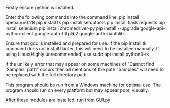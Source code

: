 Firstly ensure python is installed.

Enter the following commands into the command line:
pip install openai==0.28
pip install tk
pip install setuptools
pip install flask requests
pip install selenium
pip install chromedriver-py
pip install --upgrade google-api-python-client google-auth-httplib2 google-auth-oauthlib

Ensure that gcc is installed and prepared for use.
If the pip install tk command does not install tkinter, this will need to be installed manually.
If using Linux(Highly unrecommended) use sudo apt install python3-tk

If the unlikely error that may appear on some machines of "Cannot find 'Samples' path" occurs then all mentions of the path "Samples" will need to be replaced with the full directory path.

This program should be run from a Windows machine for optimal use. The program should run on every platform but may appear poor, visually.

After these modules are installed, run from GUI.py
